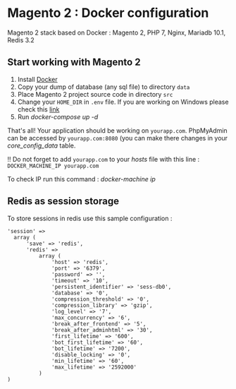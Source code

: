 # Magento 2 : Docker configuration
Magento 2 stack based on Docker : Magento 2, PHP 7, Nginx, Mariadb 10.1, Redis 3.2

## Start working with Magento 2
1. Install [Docker](https://www.docker.com/)
2. Copy your dump of database (any sql file) to directory `data`
3. Place Magento 2 project source code in directory `src`
4. Change your `HOME_DIR` in `.env` file. If you are working on Windows please check this [link](https://blog.pavelsklenar.com/5-useful-docker-tip-and-tricks-on-windows/)
5. Run _docker-compose up -d_

That's all! Your application should be working on `yourapp.com`. PhpMyAdmin can be accessed by `yourapp.com:8080` (you can
make there changes in your _core_config_data_ table.

!! Do not forget to add `yourapp.com` to your _hosts_ file with this line :
`DOCKER_MACHINE_IP yourapp.com`
 
 To check IP run this command : _docker-machine ip_
 
 ## Redis as session storage
 To store sessions in redis use this sample configuration :
 ```
 'session' =>
   array (
       'save' => 'redis',
       'redis' =>
           array (
               'host' => 'redis',
               'port' => '6379',
               'password' => '',
               'timeout' => '10',
               'persistent_identifier' => 'sess-db0',
               'database' => '0',
               'compression_threshold' => '0',
               'compression_library' => 'gzip',
               'log_level' => '7',
               'max_concurrency' => '6',
               'break_after_frontend' => '5',
               'break_after_adminhtml' => '30',
               'first_lifetime' => '600',
               'bot_first_lifetime' => '60',
               'bot_lifetime' => '7200',
               'disable_locking' => '0',
               'min_lifetime' => '60',
               'max_lifetime' => '2592000'
           )
)
 ```
